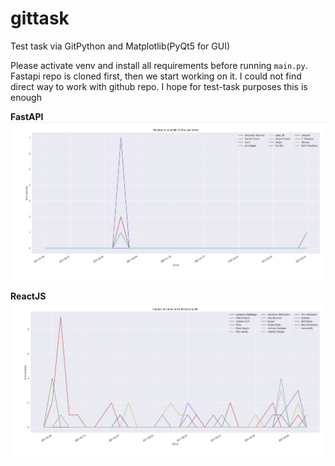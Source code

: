 # gittask

Test task via GitPython and Matplotlib(PyQt5 for GUI)

Please activate venv and install all requirements before running `main.py`. Fastapi repo is cloned first, then we start
working on it. I could not find direct way to work with github repo.
I hope for test-task purposes this is enough

**FastAPI**
![plot](./fastapi_sample.png)

**ReactJS**
![plot](./reactjs_sample.png)
